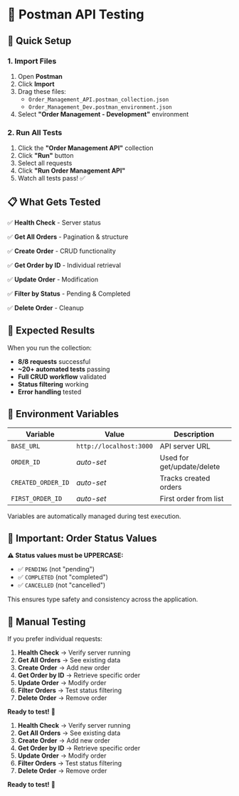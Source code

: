 # 🧪 Postman API Testing

## 🚀 Quick Setup

### 1. Import Files

1. Open **Postman**
2. Click **Import**
3. Drag these files:
   - `Order_Management_API.postman_collection.json`
   - `Order_Management_Dev.postman_environment.json`
4. Select **"Order Management - Development"** environment

### 2. Run All Tests

1. Click the **"Order Management API"** collection
2. Click **"Run"** button
3. Select all requests
4. Click **"Run Order Management API"**
5. Watch all tests pass! ✅

## 📋 What Gets Tested

✅ **Health Check** - Server status

✅ **Get All Orders** - Pagination & structure

✅ **Create Order** - CRUD functionality

✅ **Get Order by ID** - Individual retrieval

✅ **Update Order** - Modification

✅ **Filter by Status** - Pending & Completed

✅ **Delete Order** - Cleanup

## 🎯 Expected Results

When you run the collection:

- **8/8 requests** successful
- **~20+ automated tests** passing
- **Full CRUD workflow** validated
- **Status filtering** working
- **Error handling** tested

## 🔧 Environment Variables

| Variable           | Value                   | Description                |
| ------------------ | ----------------------- | -------------------------- |
| `BASE_URL`         | `http://localhost:3000` | API server URL             |
| `ORDER_ID`         | _auto-set_              | Used for get/update/delete |
| `CREATED_ORDER_ID` | _auto-set_              | Tracks created orders      |
| `FIRST_ORDER_ID`   | _auto-set_              | First order from list      |

Variables are automatically managed during test execution.

## 📝 Important: Order Status Values

**⚠️ Status values must be UPPERCASE:**

- ✅ `PENDING` (not "pending")
- ✅ `COMPLETED` (not "completed")
- ✅ `CANCELLED` (not "cancelled")

This ensures type safety and consistency across the application.

## 🧪 Manual Testing

If you prefer individual requests:

1. **Health Check** → Verify server running
2. **Get All Orders** → See existing data
3. **Create Order** → Add new order
4. **Get Order by ID** → Retrieve specific order
5. **Update Order** → Modify order
6. **Filter Orders** → Test status filtering
7. **Delete Order** → Remove order

**Ready to test!** 🚀

1. **Health Check** → Verify server running
2. **Get All Orders** → See existing data
3. **Create Order** → Add new order
4. **Get Order by ID** → Retrieve specific order
5. **Update Order** → Modify order
6. **Filter Orders** → Test status filtering
7. **Delete Order** → Remove order

**Ready to test!** 🚀
